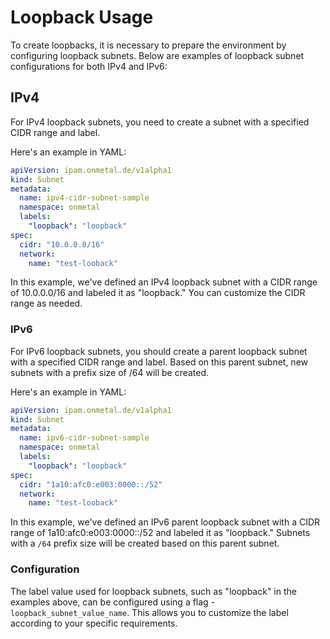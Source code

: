 # Loopback Usage

To create loopbacks, it is necessary to prepare the environment by configuring loopback subnets. Below are examples of loopback subnet configurations for both IPv4 and IPv6:

## IPv4

For IPv4 loopback subnets, you need to create a subnet with a specified CIDR range and label. 

Here's an example in YAML:
```yaml
apiVersion: ipam.onmetal.de/v1alpha1
kind: Subnet
metadata:
  name: ipv4-cidr-subnet-sample
  namespace: onmetal
  labels:
    "loopback": "loopback"
spec:
  cidr: "10.0.0.0/16"
  network:
    name: "test-looback"

```

In this example, we've defined an IPv4 loopback subnet with a CIDR range of 10.0.0.0/16 and labeled it as "loopback." You can customize the CIDR range as needed.

### IPv6

For IPv6 loopback subnets, you should create a parent loopback subnet with a specified CIDR range and label. Based on this parent subnet, new subnets with a prefix size of /64 will be created. 

Here's an example in YAML:
```yaml
apiVersion: ipam.onmetal.de/v1alpha1
kind: Subnet
metadata:
  name: ipv6-cidr-subnet-sample
  namespace: onmetal
  labels:
    "loopback": "loopback"
spec:
  cidr: "1a10:afc0:e003:0000::/52"
  network:
    name: "test-looback"
```
In this example, we've defined an IPv6 parent loopback subnet with a CIDR range of 1a10:afc0:e003:0000::/52 and labeled it as "loopback." Subnets with a `/64` prefix size will be created based on this parent subnet.


### Configuration

The label value used for loopback subnets, such as "loopback" in the examples above, can be configured using a flag - `loopback_subnet_value_name`. This allows you to customize the label according to your specific requirements.
